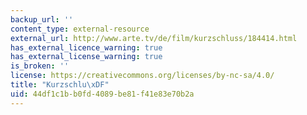 ```yaml
---
backup_url: ''
content_type: external-resource
external_url: http://www.arte.tv/de/film/kurzschluss/184414.html
has_external_licence_warning: true
has_external_license_warning: true
is_broken: ''
license: https://creativecommons.org/licenses/by-nc-sa/4.0/
title: "Kurzschlu\xDF"
uid: 44df1c1b-b0fd-4089-be81-f41e83e70b2a
---
```


